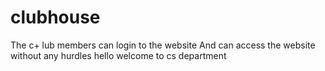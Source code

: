 # clubhouse
The c+
lub members can login to the website
And can access the website without any hurdles
hello
welcome to cs department
